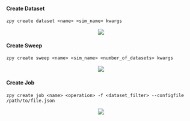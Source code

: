 #### Create Dataset

```zpy create dataset <name> <sim_name> kwargs```

<p align="center">
<img src="https://github.com/ZumoLabs/zpy/raw/main/docs/cli/gif/createdataset.svg?raw=true"/>
</p>

#### Create Sweep

```zpy create sweep <name> <sim_name> <number_of_datasets> kwargs```

<p align="center">
<img src="https://github.com/ZumoLabs/zpy/raw/main/docs/cli/gif/createsweep.svg?raw=true"/>
</p>

#### Create Job

```zpy create job <name> <operation> -f <dataset_filter> --configfile /path/to/file.json```

<p align="center">
<img src="https://github.com/ZumoLabs/zpy/raw/main/docs/cli/gif/createjob.svg?raw=true"/>
</p>
